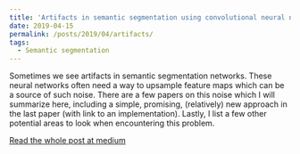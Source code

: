 ```yaml
---
title: 'Artifacts in semantic segmentation using convolutional neural networks'
date: 2019-04-15
permalink: /posts/2019/04/artifacts/
tags:
  - Semantic segmentation
---
```

Sometimes we see artifacts in semantic segmentation networks. These neural networks often need a way to upsample feature maps which can be a source of such noise. There are a few papers on this noise which I will summarize here, including a simple, promising, (relatively) new approach in the last paper (with link to an implementation). Lastly, I list a few other potential areas to look when encountering this problem.

[Read the whole post at medium](https://medium.com/@hanspinckaers/artifacts-in-semantic-segmentation-networks-5d6826eeb431)

